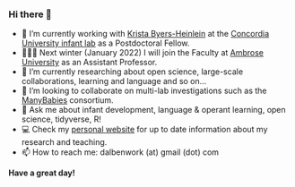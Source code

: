 ### Hi there 👋

- 🔭 I’m currently working with [Krista Byers-Heinlein](https://www.concordia.ca/artsci/psychology/faculty.html?fpid=krista-byers-heinlein) at the [Concordia University infant lab](https://infantresearch.ca/) as a Postdoctoral Fellow. 
- 👨🏽‍🚀 Next winter (January 2022) I will join the Faculty at [Ambrose University](https://ambrose.edu/) as an Assistant Professor.
- 🌱 I’m currently researching about open science, large-scale collaborations, learning and language and so on... 
- 👯 I’m looking to collaborate on multi-lab investigations such as the [ManyBabies](https://manybabies.github.io/) consortium.
- 💬 Ask me about infant development, language & operant learning, open science, tidyverse, R! 
- 💻 Check my [personal website](https://osf.io/ebvd5/) for up to date information about my research and teaching. 
- 📫 How to reach me: dalbenwork (at) gmail (dot) com

**Have a great day!**

<!--
**RodDalBen/roddalben** is a ✨ _special_ ✨ repository because its `README.md` (this file) appears on your GitHub profile.

- 🤔 I’m looking for help with ...
- 😄 Pronouns: ...
- ⚡ Fun fact: ...

-->
